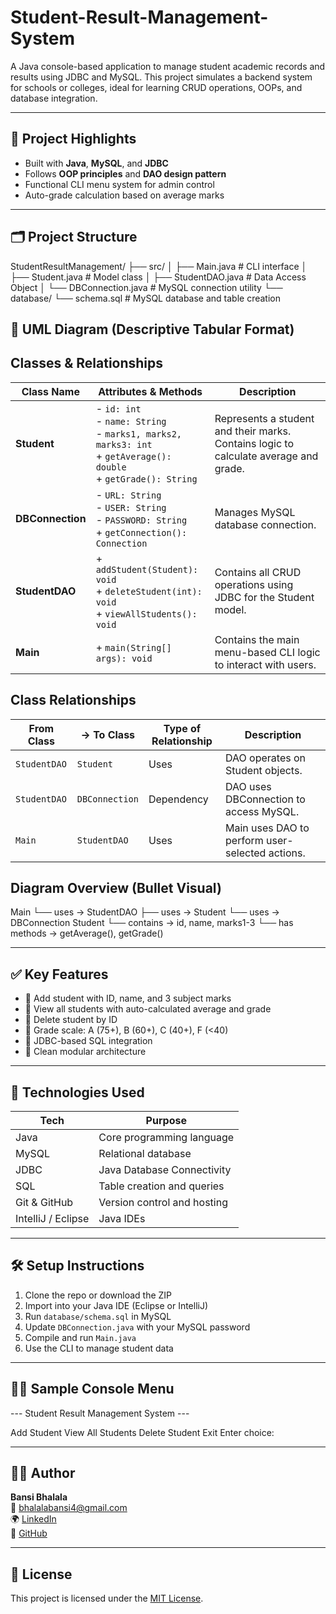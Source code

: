 # Student-Result-Management-System
A Java console-based application to manage student academic records and results using JDBC and MySQL. This project simulates a backend system for schools or colleges, ideal for learning CRUD operations, OOPs, and database integration.

---

## 📌 Project Highlights

- Built with **Java**, **MySQL**, and **JDBC**
- Follows **OOP principles** and **DAO design pattern**
- Functional CLI menu system for admin control
- Auto-grade calculation based on average marks

---

## 🗂️ Project Structure

StudentResultManagement/
├── src/
│ ├── Main.java # CLI interface
│ ├── Student.java # Model class
│ ├── StudentDAO.java # Data Access Object
│ └── DBConnection.java # MySQL connection utility
└── database/
└── schema.sql # MySQL database and table creation

## 🎯 UML Diagram (Descriptive Tabular Format)
Classes & Relationships
---
| Class Name       | Attributes & Methods                                                                                                         | Description                                                                          |
| ---------------- | ---------------------------------------------------------------------------------------------------------------------------- | ------------------------------------------------------------------------------------ |
| **Student**      | - `id: int`<br> - `name: String`<br> - `marks1, marks2, marks3: int`<br> + `getAverage(): double`<br> + `getGrade(): String` | Represents a student and their marks. Contains logic to calculate average and grade. |
| **DBConnection** | - `URL: String`<br> - `USER: String`<br> - `PASSWORD: String`<br> + `getConnection(): Connection`                            | Manages MySQL database connection.                                                   |
| **StudentDAO**   | + `addStudent(Student): void`<br> + `deleteStudent(int): void`<br> + `viewAllStudents(): void`                               | Contains all CRUD operations using JDBC for the Student model.                       |
| **Main**         | + `main(String[] args): void`                                                                                                | Contains the main menu-based CLI logic to interact with users.                       |

## Class Relationships
| From Class   | → To Class     | Type of Relationship | Description                                     |
| ------------ | -------------- | -------------------- | ----------------------------------------------- |
| `StudentDAO` | `Student`      | Uses                 | DAO operates on Student objects.                |
| `StudentDAO` | `DBConnection` | Dependency           | DAO uses DBConnection to access MySQL.          |
| `Main`       | `StudentDAO`   | Uses                 | Main uses DAO to perform user-selected actions. |

## Diagram Overview (Bullet Visual)
Main
 └── uses → StudentDAO
              ├── uses → Student
              └── uses → DBConnection
Student
 └── contains → id, name, marks1-3
 └── has methods → getAverage(), getGrade()


---

## ✅ Key Features

- 🔹 Add student with ID, name, and 3 subject marks  
- 🔹 View all students with auto-calculated average and grade  
- 🔹 Delete student by ID  
- 🔹 Grade scale: A (75+), B (60+), C (40+), F (<40)  
- 🔹 JDBC-based SQL integration  
- 🔹 Clean modular architecture  

---

## 🧰 Technologies Used

| Tech       | Purpose                        |
|------------|--------------------------------|
| Java       | Core programming language      |
| MySQL      | Relational database            |
| JDBC       | Java Database Connectivity     |
| SQL        | Table creation and queries     |
| Git & GitHub | Version control and hosting  |
| IntelliJ / Eclipse | Java IDEs              |

---

## 🛠️ Setup Instructions

1. Clone the repo or download the ZIP
2. Import into your Java IDE (Eclipse or IntelliJ)
3. Run `database/schema.sql` in MySQL
4. Update `DBConnection.java` with your MySQL password
5. Compile and run `Main.java`
6. Use the CLI to manage student data

---

## 👩‍💻 Sample Console Menu

--- Student Result Management System ---

Add Student
View All Students
Delete Student
Exit
Enter choice:

---

## 🧑‍💻 Author

**Bansi Bhalala**  
📧 bhalalabansi4@gmail.com  
🌍 [LinkedIn](https://www.linkedin.com/in/bansi-bhalala/)  
📁 [GitHub](https://github.com/Bansi26)



---

## 📄 License

This project is licensed under the [MIT License](LICENSE).
